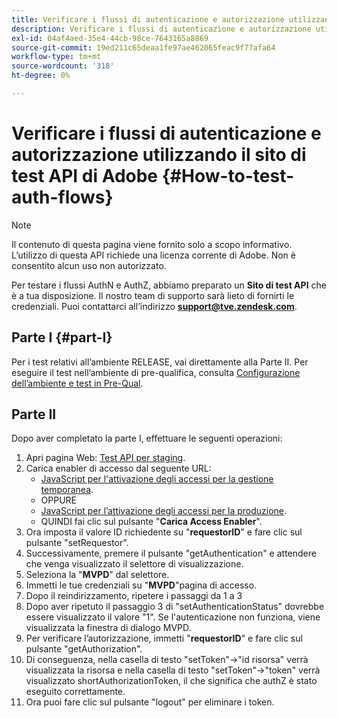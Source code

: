 ```yaml
---
title: Verificare i flussi di autenticazione e autorizzazione utilizzando il sito di test API di Adobe
description: Verificare i flussi di autenticazione e autorizzazione utilizzando il sito di test API di Adobe
exl-id: 04af4aed-35e4-44cb-98ce-7643165a8869
source-git-commit: 19ed211c65deaa1fe97ae462065feac9f77afa64
workflow-type: tm+mt
source-wordcount: '318'
ht-degree: 0%

---
```


# Verificare i flussi di autenticazione e autorizzazione utilizzando il sito di test API di Adobe {#How-to-test-auth-flows}

>[!NOTE]
>
>Il contenuto di questa pagina viene fornito solo a scopo informativo. L’utilizzo di questa API richiede una licenza corrente di Adobe. Non è consentito alcun uso non autorizzato.

Per testare i flussi AuthN e AuthZ, abbiamo preparato un **Sito di test API** che è a tua disposizione. Il nostro team di supporto sarà lieto di fornirti le credenziali. Puoi contattarci all’indirizzo **support@tve.zendesk.com**.


## Parte I {#part-I}

Per i test relativi all’ambiente RELEASE, vai direttamente alla Parte II.  Per eseguire il test nell’ambiente di pre-qualifica, consulta [Configurazione dell’ambiente e test in Pre-Qual](/help/authentication/setting-up-your-environment-and-testing-in-prequal.md).

## Parte II

Dopo aver completato la parte I, effettuare le seguenti operazioni:


1. Apri pagina Web: [Test API per staging](https://sp.auth-staging.adobe.com/apitest/api.html).
1. Carica enabler di accesso dal seguente URL:
   * [JavaScript per l&#39;attivazione degli accessi per la gestione temporanea](https://entitlement.auth-staging.adobe.com/entitlement/js/AccessEnabler.js).
   * OPPURE
   * [JavaScript per l’attivazione degli accessi per la produzione](https://entitlement.auth.adobe.com/entitlement/js/AccessEnabler.js).
   * QUINDI fai clic sul pulsante &quot;**Carica Access Enabler**&quot;.
1. Ora imposta il valore ID richiedente su &quot;**requestorID**&quot; e fare clic sul pulsante &quot;setRequestor&quot;.
1. Successivamente, premere il pulsante &quot;getAuthentication&quot; e attendere che venga visualizzato il selettore di visualizzazione.
1. Seleziona la &quot;**MVPD**&quot; dal selettore.
1. Immetti le tue credenziali su &quot;**MVPD**&quot;pagina di accesso.
1. Dopo il reindirizzamento, ripetere i passaggi da 1 a 3
1. Dopo aver ripetuto il passaggio 3 di &quot;setAuthenticationStatus&quot; dovrebbe essere visualizzato il valore &quot;1&quot;. Se l&#39;autenticazione non funziona, viene visualizzata la finestra di dialogo MVPD.
1. Per verificare l’autorizzazione, immetti &quot;**requestorID**&quot; e fare clic sul pulsante &quot;getAuthorization&quot;.
1. Di conseguenza, nella casella di testo &quot;setToken&quot;-\>&quot;id risorsa&quot; verrà visualizzata la risorsa e nella casella di testo &quot;setToken&quot;-\>&quot;token&quot; verrà visualizzato shortAuthorizationToken, il che significa che authZ è stato eseguito correttamente.
1. Ora puoi fare clic sul pulsante &quot;logout&quot; per eliminare i token.

